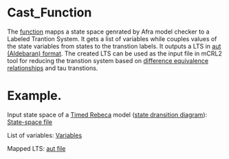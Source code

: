 # Cast_Function

The <a href="https://github.com/fereidoun-moradi/Abstraction-tool/blob/main/input.txt">function</a> mapps a state space genrated by Afra model checker to a Labeled Trantion System. 
It gets a list of variables while couples values of the state variables from states to the transtion labels. 
It outputs a LTS in <a href="https://www.mcrl2.org/web/user_manual/language_reference/lts.html#language-aut-lts">aut (Aldebaran) format</a>. The created LTS can be used as the input file in mCRL2 tool for reducing the transtion system based on <a href="
https://www.mcrl2.org/web/user_manual/tools/release/ltsconvert.html">difference equivalence relationships</a> and tau transtions.

# Example.
Input state space of a <a href="https://github.com/fereidoun-moradi/Abstraction-tool/blob/main/RV-Example.rebeca">Timed Rebeca</a> model (<a href="https://github.com/fereidoun-moradi/cast_function/blob/main/RV_Example.png">state dransition diagram</a>): <a href="https://github.com/fereidoun-moradi/cast_function/blob/main/RV-Example.statespace">State-space file</a>

List of variables:  <a href="https://github.com/fereidoun-moradi/cast_function/blob/main/variables_list">Variables</a>

Mapped LTS: <a href="https://github.com/fereidoun-moradi/cast_function/blob/main/castfile.aut">aut file</a>



